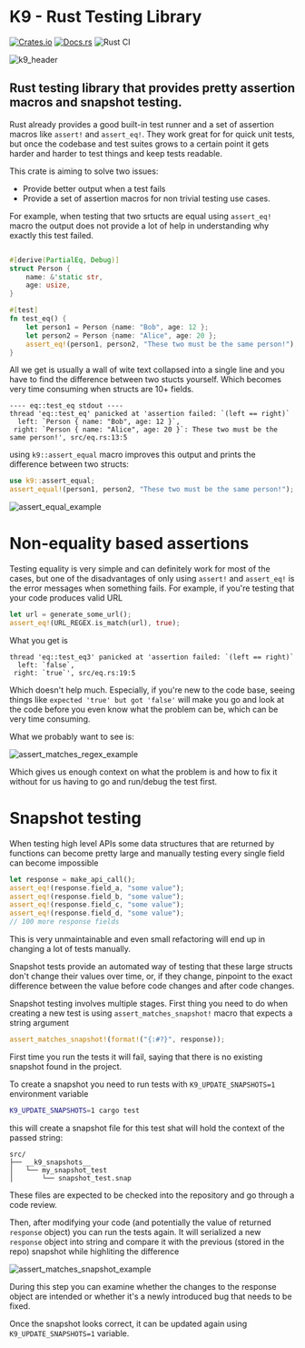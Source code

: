 # K9 - Rust Testing Library

[![Crates.io][crates-badge]][crates-url]
[![Docs.rs][docs-badge]][docs-url]
![Rust CI](https://github.com/aaronabramov/k9/workflows/Rust%20CI/badge.svg)

[crates-badge]: https://img.shields.io/crates/v/k9.svg
[crates-url]: https://crates.io/crates/k9
[docs-badge]: https://docs.rs/k9/badge.svg
[docs-url]: https://docs.rs/k9

![k9_header](https://user-images.githubusercontent.com/940133/83342567-ae492c00-a2b6-11ea-8ccd-bb3e67df21f9.jpg)

## Rust testing library that provides pretty assertion macros and snapshot testing.

Rust already provides a good built-in test runner and a set of assertion macros like `assert!` and `assert_eq!`.
They work great for for quick unit tests, but once the codebase and test suites grows to a certain point it gets 
harder and harder to test things and keep tests readable.

This crate is aiming to solve two issues:
- Provide better output when a test fails
- Provide a set of assertion macros for non trivial testing use cases.

For example, when testing that two srtucts are equal using `assert_eq!` macro the output does not provide a lot of help
in understanding why exactly this test failed.

```rust

#[derive(PartialEq, Debug)]
struct Person {
    name: &'static str,
    age: usize,
}

#[test]
fn test_eq() {
    let person1 = Person {name: "Bob", age: 12 }; 
    let person2 = Person {name: "Alice", age: 20 }; 
    assert_eq!(person1, person2, "These two must be the same person!");
}
```

All we get is usually a wall of wite text collapsed into a single line and you have to find the difference between two stucts yourself. Which becomes very time consuming when structs are 10+ fields.

```
---- eq::test_eq stdout ----
thread 'eq::test_eq' panicked at 'assertion failed: `(left == right)`
  left: `Person { name: "Bob", age: 12 }`,
 right: `Person { name: "Alice", age: 20 }`: These two must be the same person!', src/eq.rs:13:5
 ```

using `k9::assert_equal` macro improves this output and prints the difference between two structs:
```rust
use k9::assert_equal;
assert_equal!(person1, person2, "These two must be the same person!");
```
![assert_equal_example](https://user-images.githubusercontent.com/940133/84608052-35310380-ae76-11ea-97fe-751ee76a7735.png)

# Non-equality based assertions

Testing equality is very simple and can definitely work for most of the cases, but one of the disadvantages of only using `assert!` and `assert_eq!` is the error messages when something fails. 
For example, if you're testing that your code produces valid URL
```rust
let url = generate_some_url();
assert_eq!(URL_REGEX.is_match(url), true);
```

What you get is 
```
thread 'eq::test_eq3' panicked at 'assertion failed: `(left == right)`
  left: `false`,
 right: `true`', src/eq.rs:19:5
 ```

Which doesn't help much. Especially, if you're new to the code base, seeing things like `expected 'true' but got 'false'` will make you go and look at the code before you even know what the problem can be, which can be very time consuming.

What we probably want to see is:

![assert_matches_regex_example](https://user-images.githubusercontent.com/940133/84608051-35310380-ae76-11ea-87c8-c7c8b9ee3903.png)

Which gives us enough context on what the problem is and how to fix it without for us having to go and run/debug the test first.

# Snapshot testing

When testing high level APIs some data structures that are returned by functions can become pretty large and manually testing every single field can become impossible
```rust
let response = make_api_call();
assert_eq!(response.field_a, "some value");
assert_eq!(response.field_b, "some value");
assert_eq!(response.field_c, "some value");
assert_eq!(response.field_d, "some value");
// 100 more response fields
```
This is very unmaintainable and even small refactoring will end up in changing a lot of tests manually.

Snapshot tests provide an automated way of testing that these large structs don't change their values over time, or, if they change, pinpoint 
to the exact difference between the value before code changes and after code changes.

Snapshot testing involves multiple stages.
First thing you need to do when creating a new test is using `assert_matches_snapshot!` macro that expects a string argument
```rust
assert_matches_snapshot!(format!("{:#?}", response));
```

First time you run the tests it will fail, saying that there is no existing snapshot found in the project.

To create a snapshot you need to run tests with `K9_UPDATE_SNAPSHOTS=1` environment variable
```sh
K9_UPDATE_SNAPSHOTS=1 cargo test
```

this will create a snapshot file for this test shat will hold the context of the passed string:
```
src/
├── __k9_snapshots__
│   └── my_snapshot_test
│       └── snapshot_test.snap
```

These files are expected to be checked into the repository and go through a code review.

Then, after modifying your code (and potentially the value of returned `response` object) you can run the tests again. It will 
serialized a new `response` object into string and compare it with the previous (stored in the repo) snapshot while highliting the difference

![assert_matches_snapshot_example](https://user-images.githubusercontent.com/940133/84608050-34986d00-ae76-11ea-8fe1-4940ee5ad4ad.png)

During this step you can examine whether the changes to the response object are intended or whether it's a newly introduced bug that needs to be fixed.

Once the snapshot looks correct, it can be updated again using `K9_UPDATE_SNAPSHOTS=1` variable.

